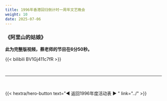 ```yaml
---
title: 1996年香港回归倒计时一周年文艺晚会
weight: 10
date: 2025-07-06
---
```


### 《阿里山的姑娘》

**此为完整版视频，蔡老师的节目在6分50秒。**

{{< bilibili BV1Gj411c7fR >}}

<br>
<hr>
<br>

{{< hextra/hero-button text="◀ 返回1996年度活动表 ▶ " link="../" >}}